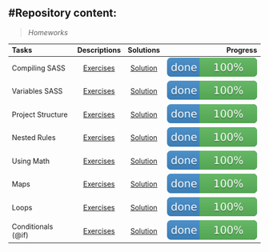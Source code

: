#Repository content:
---
>_Homeworks_

Tasks|Descriptions|Solutions|Progress
:----|:----------:|:-------:|--------:
Compiling SASS| [Exercises](https://www.youtube.com/watch?v=Sk5jMurFHCo&list=PL4cUxeGkcC9jxJX7vojNVK-o8ubDZEcNb&index=2)| [Solution](https://github.com/Darya-STRONG/SCSS-Tutorial-Complete)|![progress](logo.svg)
Variables SASS| [Exercises](https://www.youtube.com/watch?v=LXx_oE6IBWs)| [Solution](https://github.com/Darya-STRONG/SCSS-Tutorial-Complete)|![progress](logo.svg)
Project Structure| [Exercises](https://www.youtube.com/watch?v=OxT05SPg1js&list=PL4cUxeGkcC9jxJX7vojNVK-o8ubDZEcNb&index=5)| [Solution](https://github.com/Darya-STRONG/SCSS-Tutorial-Complete)|![progress](logo.svg)
Nested Rules| [Exercises](https://www.youtube.com/watch?v=vajsECys5Tc&list=PL4cUxeGkcC9jxJX7vojNVK-o8ubDZEcNb&index=6)| [Solution](https://github.com/Darya-STRONG/SCSS-Tutorial-Complete)|![progress](logo.svg)
Using Math| [Exercises](https://www.youtube.com/watch?v=sXE3nwjCY_w)| [Solution](https://github.com/Darya-STRONG/SCSS-Tutorial-Complete)|![progress](logo.svg)
Maps| [Exercises](https://www.youtube.com/watch?v=La8wN7o-cL8)| [Solution](https://github.com/Darya-STRONG/SCSS-Tutorial-Complete)|![progress](logo.svg)
Loops| [Exercises](https://www.youtube.com/watch?v=I1lp8eSKmEs)| [Solution](https://github.com/Darya-STRONG/SCSS-Tutorial-Complete)|![progress](logo.svg)
Conditionals (@if)| [Exercises](https://www.youtube.com/watch?v=QPZOvED3N_8)| [Solution](https://github.com/Darya-STRONG/SCSS-Tutorial-Complete)|![progress](logo.svg)
